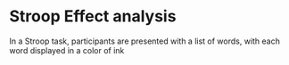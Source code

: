 # Stroop Effect analysis

In a Stroop task, participants are presented with a list of words, with each word displayed in a color of ink